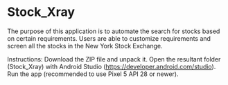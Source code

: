 # Stock_Xray

The purpose of this application is to automate the search for stocks based on certain requirements. Users are able to customize requirements and screen all the stocks
in the New York Stock Exchange.

Instructions:
Download the ZIP file and unpack it. 
Open the resultant folder (Stock_Xray) with Android Studio (https://developer.android.com/studio).
Run the app (recommended to use Pixel 5 API 28 or newer).

